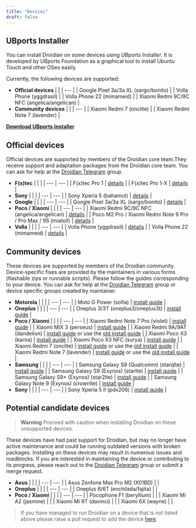 ```yaml
---
title: "Devices"
draft: false
---
```


## UBports Installer
You can install Droidian on some devices using UBports Installer. It is developed by UBports Foundation as a graphical tool to install Ubuntu Touch and other OSes easily.

Currently, the following devices are supported:

- **Official devices**
    |  |
    | --- |
    | Google Pixel 3a/3a XL (sargo/bonito) |
    | Volla Phone (yggdrasil) |
    | Volla Phone 22 (mimameid) |
    | Xiaomi Redmi 9C/9C NFC (angelica/angelican) |
- **Community devices**
    |  |
    | --- |
    | Xiaomi Redmi 7 (onclite) |
    | Xiaomi Redmi Note 7 (lavender) |

**[Download UBports Installer](https://devices.ubuntu-touch.io/installer/)**

## Official devices
Official devices are supported by members of the Droidian core team.They receive support and adaptation packages from the Droidian core team.
You can ask for help at the [Droidian Telegram](https://t.me/DroidianLinux) group.

- **F(x)tec**
    |  |  |
    | --- | --- |
    | F(x)tec Pro 1 | [details](https://github.com/droidian-images/droidian#droidian) |
    | F(x)tec Pro 1-X | [details](https://github.com/droidian-images/droidian#droidian) |
- **Sony**
    |  |  |
    | --- | --- |
    | Sony Xperia 5 (bahamut) | [details](https://github.com/droidian-images/droidian#droidian) |
- **Google**
    |  |  |
    | --- | --- |
    | Google Pixel 3a/3a XL (sargo/bonito) | [details](https://github.com/droidian-images/droidian#droidian) |
- **Poco / Xiaomi**
    |  |  |
    | --- | --- |
    | Xiaomi Redmi 9C/9C NFC (angelica/angelican) | [details](https://github.com/droidian-images/droidian#droidian) |
    | Poco M2 Pro / Xiaomi Redmi Note 9 Pro / Pro Max / 9S (miatoll) | [details](https://github.com/droidian-images/droidian#droidian) |
- **Volla**
    |  |  |
    | --- | --- |
    | Volla Phone (yggdrasil) | [details](https://github.com/droidian-images/droidian#droidian) |
    | Volla Phone 22 (mimameid) | [details](https://github.com/droidian-images/droidian#droidian) |

## Community devices
These devices are supported by members of the Droidian community. Device-specific fixes are provided by the maintainers in various forms (flashable zips or runnable scripts). Please follow the guides corresponding to your device. You can ask for help at the [Droidian Telegram](https://t.me/droidianlinux) group or device specific groups created by maintainer.
- **Motorola**
    |  |  |
    | --- | --- |
    | Moto G Power (sofia) | [install guide](https://github.com/arpio23/droidian-images) |
- **Oneplus**
    |  |  |
    | --- | --- |
    | Oneplus 3/3T (oneplus3/oneplus3t) | [install guide](https://github.com/Droidian-oneplus3/device-page) |
- **Poco / Xiaomi**
    |  |  |
    | --- | --- |
    | Xiaomi Redmi Note 7 Pro (violet) | [install guide](/devices/violet/) |
    | Xiaomi MIX 3 (perseus) | [install guide](/devices/perseus/) |
    | Xiaomi Redmi 9A/9AT (dandelion) | [install guide](https://github.com/droidian-mt6765/droidian-images-dandelion) or use the [old install guide](/devices/dandelion/) |
    | Xiaomi Poco X3 (karna) | [install guide](/devices/karna/) |
    | Xiaomi Poco X3 NFC (surya) | [install guide](/devices/surya/) |
    | Xiaomi Redmi 7 (onclite) | [install guide](https://github.com/droidian-onclite/droidian-images) or use the [old install guide](/devices/onclite/) |
    | Xiaomi Redmi Note 7 (lavender) | [install guide](https://github.com/droidian-lavender/droidian-images) or use the [old install guide](/devices/lavender/) |
- **Samsung**
    |  |  |
    | --- | --- |
    | Samsung Galaxy S9 (Qualcomm) (starqlte) | [install guide](https://github.com/droidian-starqlte/droidian-images) |
    | Samsung Galaxy S9 (Exynos) (starlte) | [install guide](/devices/starlte/) |
    | Samsung Galaxy S9+ (Exynos) (star2lte) | [install guide](/devices/star2lte/) |
    | Samsung Galaxy Note 9 (Exynos) (crownlte) | [install guide](/devices/crownlte/) |
- **Sony**
    |  |  |
    | --- | --- |
    | Sony Xperia 5 II (pdx206) | [install guide](https://github.com/PeterCxy/droidian-recipes) |

## Potential candidate devices
> **Warning**
> Proceed with caution when installing Droidian on these unsupported devices.

These devices have had past support for Droidian, but may no longer have active maintenance and could be running outdated versions with broken packages. Installing on these devices may result in numerous issues and roadblocks. 
If you are interested in maintaining the device or contributing to its progress, please reach out to the [Droidian Telegram](https://t.me/DroidianLinux) group or submit a merge request.
- **Asus**
    |  |  |
    | --- | --- |
    | Asus Zenfone Max Pro M2 (X01BD) | |
- **Oneplus**
    |  |  |
    | --- | --- |
    | Oneplus 6/6T (enchilada/fajita) |  |
- **Poco / Xiaomi**
    |  |  |
    | --- | --- |
    | Pocophone F1 (beryllium) | |
    | Xiaomi Mi A2 (jasmine) | |
    | Xiaomi Mi 9T (davinci) | |
    | Xiaomi 6X (wayne) | |


 > If you have managed to run Droidian on a device that is not listed above please raise a pull request to add the device [here](https://github.com/droidian-devices/devices.droidian.org).
